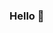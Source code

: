 ### Hello 👋

<!--
**cfjhallgren/cfjhallgren** is a ✨ _special_ ✨ repository because its `README.md` (this file) appears on your GitHub profile.

Welcome to my GitHub profile. I'm a PhD student in statistics at UCL and occasionally do consulting projects in data science and contribute to open source software.
